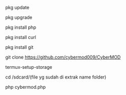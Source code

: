 pkg update

pkg upgrade

pkg install php

pkg install curl

pkg install git

git clone https://github.com/cybermod009/CyberMOD

termux-setup-storage

cd /sdcard/(file yg sudah di extrak name folder)

php cybermod.php
